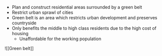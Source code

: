 - Plan and construct residential areas surrounded by a green belt
- Restrict urban sprawl of cities
- Green belt is an area which restricts urban development and preserves countryside
- Only benefits the middle to high class residents due to the high cost of housing
	- Unaffordable for the working population

![[Green belt]]